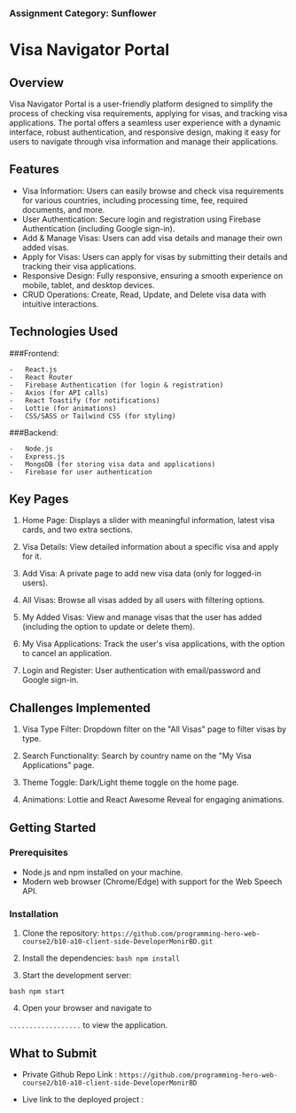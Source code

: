 ### Assignment Category: Sunflower

# Visa Navigator Portal

## Overview

Visa Navigator Portal is a user-friendly platform designed to simplify the process of checking visa requirements, applying for visas, and tracking visa applications. The portal offers a seamless user
experience with a dynamic interface, robust authentication, and responsive design, making it easy for users to navigate through visa information and manage their applications.

## Features

-   Visa Information: Users can easily browse and check visa requirements for various countries, including processing time, fee, required documents, and more.
-   User Authentication: Secure login and registration using Firebase Authentication (including Google sign-in).
-   Add & Manage Visas: Users can add visa details and manage their own added visas.
-   Apply for Visas: Users can apply for visas by submitting their details and tracking their visa applications.
-   Responsive Design: Fully responsive, ensuring a smooth experience on mobile, tablet, and desktop devices.
-   CRUD Operations: Create, Read, Update, and Delete visa data with intuitive interactions.

## Technologies Used

###Frontend:

    -   React.js
    -   React Router
    -   Firebase Authentication (for login & registration)
    -   Axios (for API calls)
    -   React Toastify (for notifications)
    -   Lottie (for animations)
    -   CSS/SASS or Tailwind CSS (for styling)

###Backend:

    -   Node.js
    -   Express.js
    -   MongoDB (for storing visa data and applications)
    -   Firebase for user authentication

## Key Pages

1. Home Page: Displays a slider with meaningful information, latest visa cards, and two extra sections.

2. Visa Details: View detailed information about a specific visa and apply for it.

3. Add Visa: A private page to add new visa data (only for logged-in users).

4. All Visas: Browse all visas added by all users with filtering options.

5. My Added Visas: View and manage visas that the user has added (including the option to update or delete them).

6. My Visa Applications: Track the user's visa applications, with the option to cancel an application.

7. Login and Register: User authentication with email/password and Google sign-in.

## Challenges Implemented

1. Visa Type Filter: Dropdown filter on the "All Visas" page to filter visas by type.

2. Search Functionality: Search by country name on the "My Visa Applications" page.

3. Theme Toggle: Dark/Light theme toggle on the home page.

4. Animations: Lottie and React Awesome Reveal for engaging animations.

## Getting Started

### Prerequisites

-   Node.js and npm installed on your machine.
-   Modern web browser (Chrome/Edge) with support for the Web Speech API.

### Installation

1. Clone the repository: `https://github.com/programming-hero-web-course2/b10-a10-client-side-DeveloperMonirBD.git`

2. Install the dependencies: `bash npm install `

3. Start the development server:

`bash npm start `

4. Open your browser and navigate to

`..................` to view the application.

## What to Submit

-   Private Github Repo Link : `https://github.com/programming-hero-web-course2/b10-a10-client-side-DeveloperMonirBD`

-   Live link to the deployed project :
